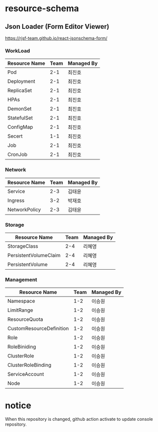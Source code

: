 # resource-schema

## Json Loader (Form Editor Viewer)
https://rjsf-team.github.io/react-jsonschema-form/

### WorkLoad
| Resource Name | Team | Managed By |
| ------ | ------ | ------ |
| Pod | 2-1 | 최진호 |
| Deployment | 2-1 | 최진호 |
| ReplicaSet | 2-1 | 최진호 |
| HPAs | 2-1 | 최진호 |
| DemonSet | 2-1 | 최진호 |
| StatefulSet | 2-1 | 최진호 |
| ConfigMap | 2-1 | 최진호 |
| Secert | 1-1 | 최진호 |
| Job | 2-1 | 최진호 |
| CronJob | 2-1 | 최진호 |

### Network
| Resource Name | Team | Managed By |
| ------ | ------ | ------ |
| Service | 2-3 | 김태윤 |
| Ingress | 3-2 | 박재호 |
| NetworkPolicy | 2-3 | 김태윤 |

### Storage
| Resource Name | Team | Managed By |
| ------ | ------ | ------ |
| StorageClass | 2-4 | 리혜영 |
| PersistentVolumeClaim | 2-4 | 리혜영 |
| PersistentVolume | 2-4 | 리혜영 |

### Management
| Resource Name | Team | Managed By |
| ------ | ------ | ------ |
| Namespace | 1-2 | 이승원 |
| LimitRange | 1-2 | 이승원 |
| ResourceQuota | 1-2 | 이승원 |
| CustomResourceDefinition | 1-2 | 이승원 |
| Role | 1-2 | 이승원 |
| RoleBiniding | 1-2 | 이승원 |
| ClusterRole | 1-2 | 이승원 |
| ClusterRoleBinding | 1-2 | 이승원 |
| ServiceAccount | 1-2 | 이승원 |
| Node | 1-2 | 이승원 |

# notice

When this repository is changed, github action activate to update console repository.
